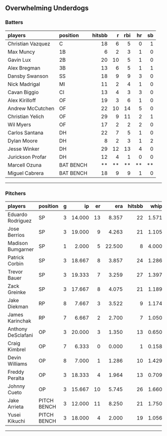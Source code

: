 ## Overwhelming Underdogs

### Batters

 
|players           |position  | hitsbb|  r| rbi| hr| sb| 
|:-----------------|:---------|------:|--:|---:|--:|--:| 
|Christian Vazquez |C         |     18|  6|   5|  0|  1| 
|Max Muncy         |1B        |      6|  2|   3|  1|  0| 
|Gavin Lux         |2B        |     20| 10|   5|  1|  0| 
|Alex Bregman      |3B        |     13|  6|   5|  1|  1| 
|Dansby Swanson    |SS        |     18|  9|   9|  3|  0| 
|Nick Madrigal     |MI        |     11|  2|   4|  1|  0| 
|Cavan Biggio      |CI        |     13|  4|   3|  3|  0| 
|Alex Kirilloff    |OF        |     19|  3|   6|  1|  0| 
|Andrew McCutchen  |OF        |     22| 10|  14|  5|  0| 
|Christian Yelich  |OF        |     29|  9|  11|  2|  1| 
|Wil Myers         |OF        |     17|  2|   2|  2|  0| 
|Carlos Santana    |DH        |     22|  7|   5|  1|  0| 
|Dylan Moore       |DH        |      8|  2|   3|  1|  2| 
|Jesse Winker      |DH        |     29| 12|  13|  4|  0| 
|Jurickson Profar  |DH        |     12|  4|   1|  0|  0| 
|Marcell Ozuna     |BAT BENCH |     **| **|  **| **| **| 
|Miguel Cabrera    |BAT BENCH |     18|  9|   9|  1|  0| 


* * *

### Pitchers

 
|players            |position    |  g|     ip| er|    era| hitsbb|  whip| so|  w| sv| 
|:------------------|:-----------|--:|------:|--:|------:|------:|-----:|--:|--:|--:| 
|Eduardo Rodriguez  |SP          |  3| 14.000| 13|  8.357|     22| 1.571| 20|  0|  0| 
|Jose Berrios       |SP          |  3| 19.000|  9|  4.263|     21| 1.105| 18|  2|  0| 
|Madison Bumgarner  |SP          |  1|  2.000|  5| 22.500|      8| 4.000|  2|  0|  0| 
|Patrick Corbin     |SP          |  3| 18.667|  8|  3.857|     24| 1.286| 14|  1|  0| 
|Trevor Bauer       |SP          |  3| 19.333|  7|  3.259|     27| 1.397| 23|  1|  0| 
|Zack Greinke       |SP          |  3| 17.667|  8|  4.075|     21| 1.189|  9|  2|  0| 
|Jake Diekman       |RP          |  8|  7.667|  3|  3.522|      9| 1.174|  9|  0|  0| 
|James Karinchak    |RP          |  7|  6.667|  2|  2.700|      7| 1.050| 11|  2|  1| 
|Anthony DeSclafani |OP          |  3| 20.000|  3|  1.350|     13| 0.650| 17|  3|  0| 
|Craig Kimbrel      |OP          |  7|  6.333|  0|  0.000|      1| 0.158| 11|  0|  7| 
|Devin Williams     |OP          |  8|  7.000|  1|  1.286|     10| 1.429| 13|  1|  0| 
|Freddy Peralta     |OP          |  3| 18.333|  4|  1.964|     13| 0.709| 21|  1|  0| 
|Johnny Cueto       |OP          |  3| 15.667| 10|  5.745|     26| 1.660| 11|  1|  0| 
|Jake Arrieta       |PITCH BENCH |  3| 12.000| 11|  8.250|     21| 1.750| 10|  0|  0| 
|Yusei Kikuchi      |PITCH BENCH |  3| 18.000|  4|  2.000|     19| 1.056| 20|  1|  0| 


* * *


